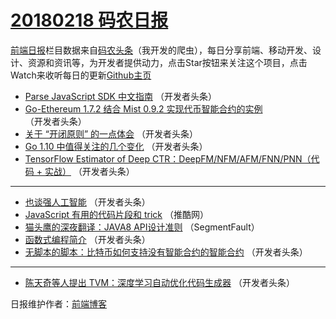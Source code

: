 # [20180218 码农日报](http://hao.caibaojian.com/date/2018/02/18)

[前端日报](http://caibaojian.com/c/news)栏目数据来自[码农头条](http://hao.caibaojian.com/)（我开发的爬虫），每日分享前端、移动开发、设计、资源和资讯等，为开发者提供动力，点击Star按钮来关注这个项目，点击Watch来收听每日的更新[Github主页](https://github.com/kujian/frontendDaily)
* [Parse JavaScript SDK 中文指南](http://hao.caibaojian.com/65331.html) （开发者头条）
* [Go-Ethereum 1.7.2 结合 Mist 0.9.2 实现代币智能合约的实例](http://hao.caibaojian.com/65336.html) （开发者头条）
* [关于 “开闭原则” 的一点体会](http://hao.caibaojian.com/65333.html) （开发者头条）
* [Go 1.10 中值得关注的几个变化](http://hao.caibaojian.com/65332.html) （开发者头条）
* [TensorFlow Estimator of Deep CTR：DeepFM/NFM/AFM/FNN/PNN（代码 + 实战）](http://hao.caibaojian.com/65334.html) （开发者头条）

***
* [也谈强人工智能](http://hao.caibaojian.com/65335.html) （开发者头条）
* [JavaScript 有用的代码片段和 trick](http://hao.caibaojian.com/65337.html) （推酷网）
* [猫头鹰的深夜翻译：JAVA8 API设计准则](http://hao.caibaojian.com/65338.html) （SegmentFault）
* [函数式编程简介](http://hao.caibaojian.com/65328.html) （开发者头条）
* [无脚本的脚本：比特币如何支持没有智能合约的智能合约](http://hao.caibaojian.com/65329.html) （开发者头条）

***
* [陈天奇等人提出 TVM：深度学习自动优化代码生成器](http://hao.caibaojian.com/65330.html) （开发者头条）

日报维护作者：[前端博客](http://caibaojian.com/) 